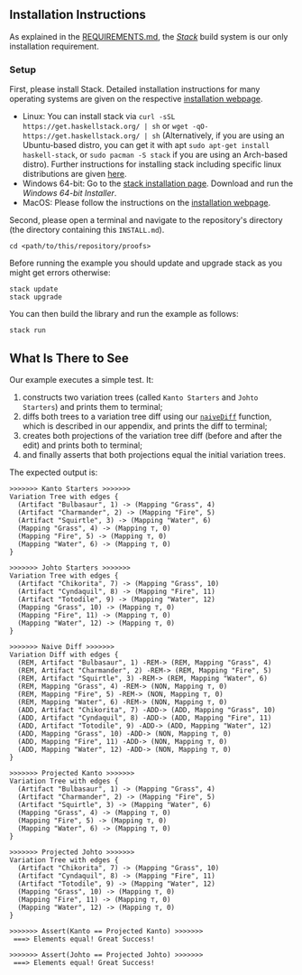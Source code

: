 ## Installation Instructions

As explained in the [REQUIREMENTS.md](REQUIREMENTS.md), the [_Stack_][stack] build system is our only installation requirement.

### Setup
First, please install Stack.
Detailed installation instructions for many operating systems are given on the respective [installation webpage][stackinstall].

- Linux: You can install stack via `curl -sSL https://get.haskellstack.org/ | sh` or `wget -qO- https://get.haskellstack.org/ | sh` (Alternatively, if you are using an Ubuntu-based distro, you can get it with apt `sudo apt-get install haskell-stack`, or `sudo pacman -S stack` if you are using an Arch-based distro).
  Further instructions for installing stack including specific linux distributions are given [here][stackinstall].
- Windows 64-bit: Go to the [stack installation page][stackinstall]. Download and run the _Windows 64-bit Installer_.
- MacOS: Please follow the instructions on the [installation webpage][stackinstall].

Second, please open a terminal and navigate to the repository's directory (the directory containing this `INSTALL.md`).
```shell
cd <path/to/this/repository/proofs>
```
Before running the example you should update and upgrade stack as you might get errors otherwise:
```shell
stack update
stack upgrade
```
You can then build the library and run the example as follows:
```shell
stack run
```

## What Is There to See

Our example executes a simple test. It:
1. constructs two variation trees (called `Kanto Starters` and `Johto Starters`) and prints them to terminal;
2. diffs both trees to a variation tree diff using our [`naiveDiff`](src/VariationDiff.hs) function, which is described in our appendix, and prints the diff to terminal;
3. creates both projections of the variation tree diff (before and after the edit) and prints both to terminal;
4. and finally asserts that both projections equal the initial variation trees.

The expected output is:

```text
>>>>>>> Kanto Starters >>>>>>>
Variation Tree with edges {
  (Artifact "Bulbasaur", 1) -> (Mapping "Grass", 4)
  (Artifact "Charmander", 2) -> (Mapping "Fire", 5)
  (Artifact "Squirtle", 3) -> (Mapping "Water", 6)
  (Mapping "Grass", 4) -> (Mapping ⊤, 0)
  (Mapping "Fire", 5) -> (Mapping ⊤, 0)
  (Mapping "Water", 6) -> (Mapping ⊤, 0)
}

>>>>>>> Johto Starters >>>>>>>
Variation Tree with edges {
  (Artifact "Chikorita", 7) -> (Mapping "Grass", 10)
  (Artifact "Cyndaquil", 8) -> (Mapping "Fire", 11)
  (Artifact "Totodile", 9) -> (Mapping "Water", 12)
  (Mapping "Grass", 10) -> (Mapping ⊤, 0)
  (Mapping "Fire", 11) -> (Mapping ⊤, 0)
  (Mapping "Water", 12) -> (Mapping ⊤, 0)
}

>>>>>>> Naive Diff >>>>>>>
Variation Diff with edges {
  (REM, Artifact "Bulbasaur", 1) -REM-> (REM, Mapping "Grass", 4)
  (REM, Artifact "Charmander", 2) -REM-> (REM, Mapping "Fire", 5)
  (REM, Artifact "Squirtle", 3) -REM-> (REM, Mapping "Water", 6)
  (REM, Mapping "Grass", 4) -REM-> (NON, Mapping ⊤, 0)
  (REM, Mapping "Fire", 5) -REM-> (NON, Mapping ⊤, 0)
  (REM, Mapping "Water", 6) -REM-> (NON, Mapping ⊤, 0)
  (ADD, Artifact "Chikorita", 7) -ADD-> (ADD, Mapping "Grass", 10)
  (ADD, Artifact "Cyndaquil", 8) -ADD-> (ADD, Mapping "Fire", 11)
  (ADD, Artifact "Totodile", 9) -ADD-> (ADD, Mapping "Water", 12)
  (ADD, Mapping "Grass", 10) -ADD-> (NON, Mapping ⊤, 0)
  (ADD, Mapping "Fire", 11) -ADD-> (NON, Mapping ⊤, 0)
  (ADD, Mapping "Water", 12) -ADD-> (NON, Mapping ⊤, 0)
}

>>>>>>> Projected Kanto >>>>>>>
Variation Tree with edges {
  (Artifact "Bulbasaur", 1) -> (Mapping "Grass", 4)
  (Artifact "Charmander", 2) -> (Mapping "Fire", 5)
  (Artifact "Squirtle", 3) -> (Mapping "Water", 6)
  (Mapping "Grass", 4) -> (Mapping ⊤, 0)
  (Mapping "Fire", 5) -> (Mapping ⊤, 0)
  (Mapping "Water", 6) -> (Mapping ⊤, 0)
}

>>>>>>> Projected Johto >>>>>>>
Variation Tree with edges {
  (Artifact "Chikorita", 7) -> (Mapping "Grass", 10)
  (Artifact "Cyndaquil", 8) -> (Mapping "Fire", 11)
  (Artifact "Totodile", 9) -> (Mapping "Water", 12)
  (Mapping "Grass", 10) -> (Mapping ⊤, 0)
  (Mapping "Fire", 11) -> (Mapping ⊤, 0)
  (Mapping "Water", 12) -> (Mapping ⊤, 0)
}

>>>>>>> Assert(Kanto == Projected Kanto) >>>>>>>
 ===> Elements equal! Great Success!

>>>>>>> Assert(Johto == Projected Johto) >>>>>>>
 ===> Elements equal! Great Success!
```

[stack]: https://docs.haskellstack.org/en/stable/README/
[stackinstall]: https://docs.haskellstack.org/en/stable/install_and_upgrade/
